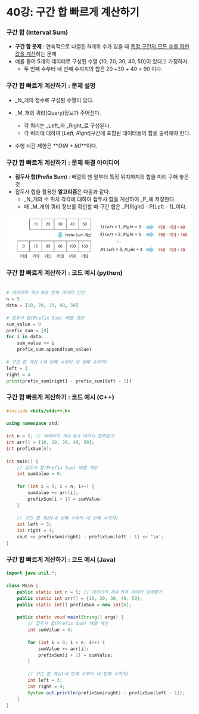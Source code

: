 # 40강: 구간 합 빠르게 계산하기

### 구간 합 (Interval Sum)

- **구간 합 문제** : 연속적으로 나열된 N개의 수가 있을 때 <u>특정 구간의 모든 수를 합한 값을 계산</u>하는 문제
- 예를 들어 5개의 데이터로 구성된 수열 {10, 20, 30, 40, 50}이 있다고 가정하자.
  - 두 번째 수부터 네 번째 수까지의 합은 20 +30 + 40 = 90 이다.

### 구간 합 빠르게 계산하기 : 문제 설명

- _N_개의 정수로 구성된 수열이 있다.

- _M_개의 쿼리(Query)정보가 주어진다.
  - 각 쿼리는 _Left_와 _Right_로 구성된다.
  - 각 쿼리에 대하여 [_Left, Right_]구간에 포함된 데이터들의 합을 출력해야 한다.
- 수행 시간 제한은 **_O(N + M)_**이다.

### 구간 합 빠르게 계산하기 : 문제 해결 아이디어

- **접두사 합(Prefix Sum)** : 배열의 맨 앞부터 특정 위치까지의 합을 미리 구해 놓은 것
- 접두사 합을 활용한 **알고리즘**은 다음과 같다.
  - _N_개의 수 위치 각각에 대하여 접두사 합을 계산하여 _P_에 저장한다.
  - 매 _M_개의 쿼리 정보를 확인할 때 구간 합은 _P[Right] - P[Left - 1]_이다.

![ps01](./img/ps01.jpg)

### 구간 합 빠르게 계산하기 : 코드 예시 (python)

```python
  
# 데이터의 개수 N과 전체 데이터 선언
n = 5
data = [10, 20, 30, 40, 50]

# 접두사 합(Prefix Sum) 배열 계산
sum_value = 0
prefix_sum = [0]
for i in data:
    sum_value += i
    prefix_sum.append(sum_value)

# 구간 합 계산 (세 번째 수부터 네 번째 수까지)
left = 3
right = 4
print(prefix_sum[right] - prefix_sum[left - 1])
```

### 구간 합 빠르게 계산하기 : 코드 예시 (C++)

```c++
#include <bits/stdc++.h>

using namespace std;

int n = 5; // 데이터의 개수 N과 데이터 입력받기
int arr[] = {10, 20, 30, 40, 50};
int prefixSum[6];

int main() {
    // 접두사 합(Prefix Sum) 배열 계산
    int sumValue = 0;

    for (int i = 0; i < n; i++) {
        sumValue += arr[i];
        prefixSum[i + 1] = sumValue;
    }

    // 구간 합 계산(세 번째 수부터 네 번째 수까지)
    int left = 3;
    int right = 4;
    cout << prefixSum[right] - prefixSum[left - 1] << '\n';
}
```

### 구간 합 빠르게 계산하기 : 코드 예시 (Java)

```java
import java.util.*;

class Main {
    public static int n = 5; // 데이터의 개수 N과 데이터 입력받기
    public static int arr[] = {10, 20, 30, 40, 50};
    public static int[] prefixSum = new int[6];

    public static void main(String[] args) {
        // 접두사 합(Prefix Sum) 배열 계산
        int sumValue = 0;

        for (int i = 0; i < n; i++) {
            sumValue += arr[i];
            prefixSum[i + 1] = sumValue;
        }

        // 구간 합 계산(세 번째 수부터 네 번째 수까지)
        int left = 3;
        int right = 4;
        System.out.println(prefixSum[right] - prefixSum[left - 1]);
    }
}
```

